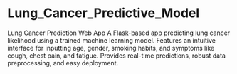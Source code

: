 # Lung_Cancer_Predictive_Model
Lung Cancer Prediction Web App A Flask-based app predicting lung cancer likelihood using a trained machine learning model. Features an intuitive interface for inputting age, gender, smoking habits, and symptoms like cough, chest pain, and fatigue. Provides real-time predictions, robust data preprocessing, and easy deployment.
